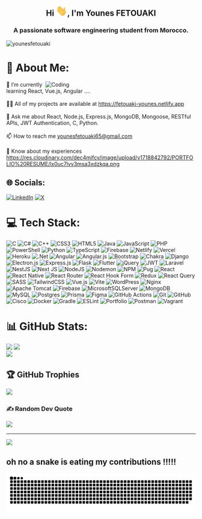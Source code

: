 <h2 align="center">Hi <img src="wave.gif" width="30px">, I'm Younes FETOUAKI</h1>

<h3 align="center">A passionate software engineering student from Morocco.</h3>

<p align="left"> <img src="https://komarev.com/ghpvc/?username=younesfetouaki&label=Profile%20views&color=0e75b6&style=flat" alt="younesfetouaki" /> </p>

# 💫 About Me:
<img align="right" alt="Coding" width="400" src="https://cdn.dribbble.com/users/1162077/screenshots/3848914/programmer.gif">

🌱 I’m currently learning React, Vue.js, Angular ....<br><br>👨‍💻 All of my projects are available at https://fetouaki-younes.netlify.app<br><br>💬 Ask me about React, Node.js, Express.js, MongoDB, Mongoose, RESTful APIs, JWT Authentication, C, Python.<br><br>📫 How to reach me younesfetouaki65@gmail.com<br><br>📄 Know about my experiences https://res.cloudinary.com/dec4mifcv/image/upload/v1718842792/PORTFOLIO%20RESUME/lx0uc7lvv3msa3xdzkqa.png


## 🌐 Socials:
[![LinkedIn](https://img.shields.io/badge/LinkedIn-%230077B5.svg?logo=linkedin&logoColor=white)](https://linkedin.com/in/younes-fetouaki) [![X](https://img.shields.io/badge/X-black.svg?logo=X&logoColor=white)](https://x.com/fetouaki_younes) 

# 💻 Tech Stack:
![C](https://img.shields.io/badge/c-%2300599C.svg?style=for-the-badge&logo=c&logoColor=white) ![C#](https://img.shields.io/badge/c%23-%23239120.svg?style=for-the-badge&logo=csharp&logoColor=white) ![C++](https://img.shields.io/badge/c++-%2300599C.svg?style=for-the-badge&logo=c%2B%2B&logoColor=white) ![CSS3](https://img.shields.io/badge/css3-%231572B6.svg?style=for-the-badge&logo=css3&logoColor=white) ![HTML5](https://img.shields.io/badge/html5-%23E34F26.svg?style=for-the-badge&logo=html5&logoColor=white) ![Java](https://img.shields.io/badge/java-%23ED8B00.svg?style=for-the-badge&logo=openjdk&logoColor=white) ![JavaScript](https://img.shields.io/badge/javascript-%23323330.svg?style=for-the-badge&logo=javascript&logoColor=%23F7DF1E) ![PHP](https://img.shields.io/badge/php-%23777BB4.svg?style=for-the-badge&logo=php&logoColor=white) ![PowerShell](https://img.shields.io/badge/PowerShell-%235391FE.svg?style=for-the-badge&logo=powershell&logoColor=white) ![Python](https://img.shields.io/badge/python-3670A0?style=for-the-badge&logo=python&logoColor=ffdd54) ![TypeScript](https://img.shields.io/badge/typescript-%23007ACC.svg?style=for-the-badge&logo=typescript&logoColor=white) ![Firebase](https://img.shields.io/badge/firebase-%23039BE5.svg?style=for-the-badge&logo=firebase) ![Netlify](https://img.shields.io/badge/netlify-%23000000.svg?style=for-the-badge&logo=netlify&logoColor=#00C7B7) ![Vercel](https://img.shields.io/badge/vercel-%23000000.svg?style=for-the-badge&logo=vercel&logoColor=white) ![Heroku](https://img.shields.io/badge/heroku-%23430098.svg?style=for-the-badge&logo=heroku&logoColor=white) ![.Net](https://img.shields.io/badge/.NET-5C2D91?style=for-the-badge&logo=.net&logoColor=white) ![Angular](https://img.shields.io/badge/angular-%23DD0031.svg?style=for-the-badge&logo=angular&logoColor=white) ![Angular.js](https://img.shields.io/badge/angular.js-%23E23237.svg?style=for-the-badge&logo=angularjs&logoColor=white) ![Bootstrap](https://img.shields.io/badge/bootstrap-%238511FA.svg?style=for-the-badge&logo=bootstrap&logoColor=white) ![Chakra](https://img.shields.io/badge/chakra-%234ED1C5.svg?style=for-the-badge&logo=chakraui&logoColor=white) ![Django](https://img.shields.io/badge/django-%23092E20.svg?style=for-the-badge&logo=django&logoColor=white) ![Electron.js](https://img.shields.io/badge/Electron-191970?style=for-the-badge&logo=Electron&logoColor=white) ![Express.js](https://img.shields.io/badge/express.js-%23404d59.svg?style=for-the-badge&logo=express&logoColor=%2361DAFB) ![Flask](https://img.shields.io/badge/flask-%23000.svg?style=for-the-badge&logo=flask&logoColor=white) ![Flutter](https://img.shields.io/badge/Flutter-%2302569B.svg?style=for-the-badge&logo=Flutter&logoColor=white) ![jQuery](https://img.shields.io/badge/jquery-%230769AD.svg?style=for-the-badge&logo=jquery&logoColor=white) ![JWT](https://img.shields.io/badge/JWT-black?style=for-the-badge&logo=JSON%20web%20tokens) ![Laravel](https://img.shields.io/badge/laravel-%23FF2D20.svg?style=for-the-badge&logo=laravel&logoColor=white) ![NestJS](https://img.shields.io/badge/nestjs-%23E0234E.svg?style=for-the-badge&logo=nestjs&logoColor=white) ![Next JS](https://img.shields.io/badge/Next-black?style=for-the-badge&logo=next.js&logoColor=white) ![NodeJS](https://img.shields.io/badge/node.js-6DA55F?style=for-the-badge&logo=node.js&logoColor=white) ![Nodemon](https://img.shields.io/badge/NODEMON-%23323330.svg?style=for-the-badge&logo=nodemon&logoColor=%BBDEAD) ![NPM](https://img.shields.io/badge/NPM-%23CB3837.svg?style=for-the-badge&logo=npm&logoColor=white) ![Pug](https://img.shields.io/badge/Pug-FFF?style=for-the-badge&logo=pug&logoColor=A86454) ![React](https://img.shields.io/badge/react-%2320232a.svg?style=for-the-badge&logo=react&logoColor=%2361DAFB) ![React Native](https://img.shields.io/badge/react_native-%2320232a.svg?style=for-the-badge&logo=react&logoColor=%2361DAFB) ![React Router](https://img.shields.io/badge/React_Router-CA4245?style=for-the-badge&logo=react-router&logoColor=white) ![React Hook Form](https://img.shields.io/badge/React%20Hook%20Form-%23EC5990.svg?style=for-the-badge&logo=reacthookform&logoColor=white) ![Redux](https://img.shields.io/badge/redux-%23593d88.svg?style=for-the-badge&logo=redux&logoColor=white) ![React Query](https://img.shields.io/badge/-React%20Query-FF4154?style=for-the-badge&logo=react%20query&logoColor=white) ![SASS](https://img.shields.io/badge/SASS-hotpink.svg?style=for-the-badge&logo=SASS&logoColor=white) ![TailwindCSS](https://img.shields.io/badge/tailwindcss-%2338B2AC.svg?style=for-the-badge&logo=tailwind-css&logoColor=white) ![Vue.js](https://img.shields.io/badge/vue.js-%2335495e.svg?style=for-the-badge&logo=vuedotjs&logoColor=%234FC08D) ![Vite](https://img.shields.io/badge/vite-%23646CFF.svg?style=for-the-badge&logo=vite&logoColor=white) ![WordPress](https://img.shields.io/badge/WordPress-%23117AC9.svg?style=for-the-badge&logo=WordPress&logoColor=white) ![Nginx](https://img.shields.io/badge/nginx-%23009639.svg?style=for-the-badge&logo=nginx&logoColor=white) ![Apache Tomcat](https://img.shields.io/badge/apache%20tomcat-%23F8DC75.svg?style=for-the-badge&logo=apache-tomcat&logoColor=black) ![Firebase](https://img.shields.io/badge/firebase-a08021?style=for-the-badge&logo=firebase&logoColor=ffcd34) ![MicrosoftSQLServer](https://img.shields.io/badge/Microsoft%20SQL%20Server-CC2927?style=for-the-badge&logo=microsoft%20sql%20server&logoColor=white) ![MongoDB](https://img.shields.io/badge/MongoDB-%234ea94b.svg?style=for-the-badge&logo=mongodb&logoColor=white) ![MySQL](https://img.shields.io/badge/mysql-4479A1.svg?style=for-the-badge&logo=mysql&logoColor=white) ![Postgres](https://img.shields.io/badge/postgres-%23316192.svg?style=for-the-badge&logo=postgresql&logoColor=white) ![Prisma](https://img.shields.io/badge/Prisma-3982CE?style=for-the-badge&logo=Prisma&logoColor=white) ![Figma](https://img.shields.io/badge/figma-%23F24E1E.svg?style=for-the-badge&logo=figma&logoColor=white) ![GitHub Actions](https://img.shields.io/badge/github%20actions-%232671E5.svg?style=for-the-badge&logo=githubactions&logoColor=white) ![Git](https://img.shields.io/badge/git-%23F05033.svg?style=for-the-badge&logo=git&logoColor=white) ![GitHub](https://img.shields.io/badge/github-%23121011.svg?style=for-the-badge&logo=github&logoColor=white) ![Cisco](https://img.shields.io/badge/cisco-%23049fd9.svg?style=for-the-badge&logo=cisco&logoColor=black) ![Docker](https://img.shields.io/badge/docker-%230db7ed.svg?style=for-the-badge&logo=docker&logoColor=white) ![Gradle](https://img.shields.io/badge/Gradle-02303A.svg?style=for-the-badge&logo=Gradle&logoColor=white) ![ESLint](https://img.shields.io/badge/ESLint-4B3263?style=for-the-badge&logo=eslint&logoColor=white) ![Portfolio](https://img.shields.io/badge/Portfolio-%23000000.svg?style=for-the-badge&logo=firefox&logoColor=#FF7139) ![Postman](https://img.shields.io/badge/Postman-FF6C37?style=for-the-badge&logo=postman&logoColor=white) ![Vagrant](https://img.shields.io/badge/vagrant-%231563FF.svg?style=for-the-badge&logo=vagrant&logoColor=white)
# 📊 GitHub Stats:
![](https://github-readme-stats.vercel.app/api?username=YounesFetouaki&theme=radical&hide_border=true&include_all_commits=false&count_private=false)
![](https://github-readme-stats.vercel.app/api/top-langs/?username=YounesFetouaki&theme=radical&hide_border=true&include_all_commits=false&count_private=false&layout=compact)
<br/>
![](https://github-readme-streak-stats.herokuapp.com/?user=YounesFetouaki&theme=radical&hide_border=true)<br/>


## 🏆 GitHub Trophies
![](https://github-profile-trophy.vercel.app/?username=YounesFetouaki&theme=radical&no-frame=true&no-bg=true&margin-w=4)

### ✍️ Random Dev Quote
![](https://quotes-github-readme.vercel.app/api?type=horizontal&theme=radical)

---
[![](https://visitcount.itsvg.in/api?id=YounesFetouaki&icon=0&color=0)](https://visitcount.itsvg.in)

## oh no a snake is eating my contributions !!!!!

<img alt="snake eating my contributions" src="https://github.com/YounesFetouaki/YounesFetouaki/blob/output/github-contribution-grid-snake.svg"/>
